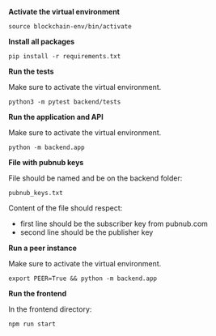**Activate the virtual environment**
```
source blockchain-env/bin/activate
```

**Install all packages**
```
pip install -r requirements.txt
```

**Run the tests**

Make sure to activate the virtual environment.
```
python3 -m pytest backend/tests
```

**Run the application and API**

Make sure to activate the virtual environment.
```
python -m backend.app
```

**File with pubnub keys**

File should be named and be on the backend folder:
```
pubnub_keys.txt
```
Content of the file should respect:
- first line should be the subscriber key from pubnub.com
- second line should be the publisher key

**Run a peer instance**

Make sure to activate the virtual environment.

```
export PEER=True && python -m backend.app
```

**Run the frontend**

In the frontend directory:
```
npm run start
```